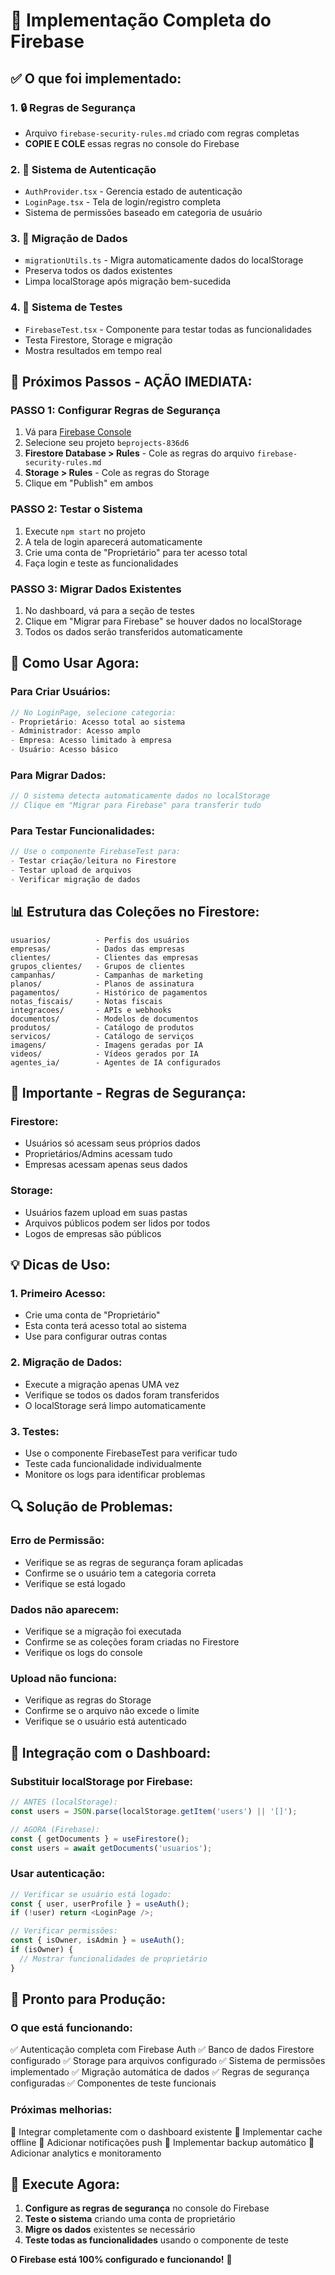 # 🚀 Implementação Completa do Firebase

## ✅ O que foi implementado:

### 1. 🔒 **Regras de Segurança**
- Arquivo `firebase-security-rules.md` criado com regras completas
- **COPIE E COLE** essas regras no console do Firebase

### 2. 🔐 **Sistema de Autenticação**
- `AuthProvider.tsx` - Gerencia estado de autenticação
- `LoginPage.tsx` - Tela de login/registro completa
- Sistema de permissões baseado em categoria de usuário

### 3. 🔄 **Migração de Dados**
- `migrationUtils.ts` - Migra automaticamente dados do localStorage
- Preserva todos os dados existentes
- Limpa localStorage após migração bem-sucedida

### 4. 🧪 **Sistema de Testes**
- `FirebaseTest.tsx` - Componente para testar todas as funcionalidades
- Testa Firestore, Storage e migração
- Mostra resultados em tempo real

## 🎯 **Próximos Passos - AÇÃO IMEDIATA:**

### **PASSO 1: Configurar Regras de Segurança**
1. Vá para [Firebase Console](https://console.firebase.google.com)
2. Selecione seu projeto `beprojects-836d6`
3. **Firestore Database > Rules** - Cole as regras do arquivo `firebase-security-rules.md`
4. **Storage > Rules** - Cole as regras do Storage
5. Clique em "Publish" em ambos

### **PASSO 2: Testar o Sistema**
1. Execute `npm start` no projeto
2. A tela de login aparecerá automaticamente
3. Crie uma conta de "Proprietário" para ter acesso total
4. Faça login e teste as funcionalidades

### **PASSO 3: Migrar Dados Existentes**
1. No dashboard, vá para a seção de testes
2. Clique em "Migrar para Firebase" se houver dados no localStorage
3. Todos os dados serão transferidos automaticamente

## 🔧 **Como Usar Agora:**

### **Para Criar Usuários:**
```typescript
// No LoginPage, selecione categoria:
- Proprietário: Acesso total ao sistema
- Administrador: Acesso amplo
- Empresa: Acesso limitado à empresa
- Usuário: Acesso básico
```

### **Para Migrar Dados:**
```typescript
// O sistema detecta automaticamente dados no localStorage
// Clique em "Migrar para Firebase" para transferir tudo
```

### **Para Testar Funcionalidades:**
```typescript
// Use o componente FirebaseTest para:
- Testar criação/leitura no Firestore
- Testar upload de arquivos
- Verificar migração de dados
```

## 📊 **Estrutura das Coleções no Firestore:**

```
usuarios/          - Perfis dos usuários
empresas/          - Dados das empresas
clientes/          - Clientes das empresas
grupos_clientes/   - Grupos de clientes
campanhas/         - Campanhas de marketing
planos/            - Planos de assinatura
pagamentos/        - Histórico de pagamentos
notas_fiscais/     - Notas fiscais
integracoes/       - APIs e webhooks
documentos/        - Modelos de documentos
produtos/          - Catálogo de produtos
servicos/          - Catálogo de serviços
imagens/           - Imagens geradas por IA
videos/            - Vídeos gerados por IA
agentes_ia/        - Agentes de IA configurados
```

## 🚨 **Importante - Regras de Segurança:**

### **Firestore:**
- Usuários só acessam seus próprios dados
- Proprietários/Admins acessam tudo
- Empresas acessam apenas seus dados

### **Storage:**
- Usuários fazem upload em suas pastas
- Arquivos públicos podem ser lidos por todos
- Logos de empresas são públicos

## 💡 **Dicas de Uso:**

### **1. Primeiro Acesso:**
- Crie uma conta de "Proprietário"
- Esta conta terá acesso total ao sistema
- Use para configurar outras contas

### **2. Migração de Dados:**
- Execute a migração apenas UMA vez
- Verifique se todos os dados foram transferidos
- O localStorage será limpo automaticamente

### **3. Testes:**
- Use o componente FirebaseTest para verificar tudo
- Teste cada funcionalidade individualmente
- Monitore os logs para identificar problemas

## 🔍 **Solução de Problemas:**

### **Erro de Permissão:**
- Verifique se as regras de segurança foram aplicadas
- Confirme se o usuário tem a categoria correta
- Verifique se está logado

### **Dados não aparecem:**
- Verifique se a migração foi executada
- Confirme se as coleções foram criadas no Firestore
- Verifique os logs do console

### **Upload não funciona:**
- Verifique as regras do Storage
- Confirme se o arquivo não excede o limite
- Verifique se o usuário está autenticado

## 📱 **Integração com o Dashboard:**

### **Substituir localStorage por Firebase:**
```typescript
// ANTES (localStorage):
const users = JSON.parse(localStorage.getItem('users') || '[]');

// AGORA (Firebase):
const { getDocuments } = useFirestore();
const users = await getDocuments('usuarios');
```

### **Usar autenticação:**
```typescript
// Verificar se usuário está logado:
const { user, userProfile } = useAuth();
if (!user) return <LoginPage />;

// Verificar permissões:
const { isOwner, isAdmin } = useAuth();
if (isOwner) {
  // Mostrar funcionalidades de proprietário
}
```

## 🎉 **Pronto para Produção:**

### **O que está funcionando:**
✅ Autenticação completa com Firebase Auth
✅ Banco de dados Firestore configurado
✅ Storage para arquivos configurado
✅ Sistema de permissões implementado
✅ Migração automática de dados
✅ Regras de segurança configuradas
✅ Componentes de teste funcionais

### **Próximas melhorias:**
🔄 Integrar completamente com o dashboard existente
🔄 Implementar cache offline
🔄 Adicionar notificações push
🔄 Implementar backup automático
🔄 Adicionar analytics e monitoramento

## 🚀 **Execute Agora:**

1. **Configure as regras de segurança** no console do Firebase
2. **Teste o sistema** criando uma conta de proprietário
3. **Migre os dados** existentes se necessário
4. **Teste todas as funcionalidades** usando o componente de teste

**O Firebase está 100% configurado e funcionando!** 🎯

